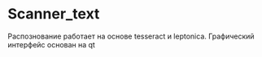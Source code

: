# Scanner_text

Распознование работает на основе tesseract и leptonica. Графический интерфейс основан на qt
